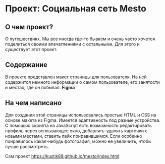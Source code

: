 # Проект: Социальная сеть Mesto

## О чем проект?

О путешествиях. Мы все иногда где-то бываем и очень часто хочется поделиться своими впечатлениями с остальными. Для этого и существует этот проект.

## Содержание

В проекте представлен макет страницы для пользователя. На ней содержится немного информации о самом пользователе, его занятости и местах, где он побывал.
**Figma**

## На чем написано

Для создания этой страницы использовались простые HTML и CSS на основе макета из Figma. Имеется адаптивность под разные устройства. С помощью скрипта на JavaScript есть возможность редактировать профиль через всплывающее окно, добавлять-удалять карточки с новыми местами, ставить лайк понравившимся. Если особенно понравилось какая-нибудь фотография, можно ее увеличить, чтобы лучше рассмотреть.


 Сам проект  https://kustik88.github.io/mesto/index.html
